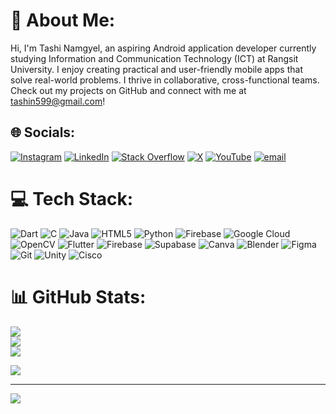 # 🌊 About Me:
Hi, I'm Tashi Namgyel, an aspiring Android application developer currently studying Information and Communication Technology (ICT) at Rangsit University. I enjoy creating practical and user-friendly mobile apps that solve real-world problems. I thrive in collaborative, cross-functional teams. Check out my projects on GitHub and connect with me at tashin599@gmail.com!<br>

## 🌐 Socials:
[![Instagram](https://img.shields.io/badge/Instagram-%23E4405F.svg?logo=Instagram&logoColor=white)](https://www.instagram.com/tashinamgyel.jpg/) [![LinkedIn](https://img.shields.io/badge/LinkedIn-%230077B5.svg?logo=linkedin&logoColor=white)](https://linkedin.com/in/tashi-namgyel-827164206/) [![Stack Overflow](https://img.shields.io/badge/-Stackoverflow-FE7A16?logo=stack-overflow&logoColor=white)](https://stackoverflow.com/users/15992178) [![X](https://img.shields.io/badge/X-black.svg?logo=X&logoColor=white)](https://x.com/TashiNamgyel9) [![YouTube](https://img.shields.io/badge/YouTube-%23FF0000.svg?logo=YouTube&logoColor=white)](https://youtube.com/@tashinamgyel2738) [![email](https://img.shields.io/badge/Email-D14836?logo=gmail&logoColor=white)](mailto:tashin599@gmail.com) 

# 💻 Tech Stack:
![Dart](https://img.shields.io/badge/dart-%230175C2.svg?style=for-the-badge&logo=dart&logoColor=white) ![C](https://img.shields.io/badge/c-%2300599C.svg?style=for-the-badge&logo=c&logoColor=white) ![Java](https://img.shields.io/badge/java-%23ED8B00.svg?style=for-the-badge&logo=openjdk&logoColor=white) ![HTML5](https://img.shields.io/badge/html5-%23E34F26.svg?style=for-the-badge&logo=html5&logoColor=white) ![Python](https://img.shields.io/badge/python-3670A0?style=for-the-badge&logo=python&logoColor=ffdd54) ![Firebase](https://img.shields.io/badge/firebase-%23039BE5.svg?style=for-the-badge&logo=firebase) ![Google Cloud](https://img.shields.io/badge/GoogleCloud-%234285F4.svg?style=for-the-badge&logo=google-cloud&logoColor=white) ![OpenCV](https://img.shields.io/badge/opencv-%23white.svg?style=for-the-badge&logo=opencv&logoColor=white) ![Flutter](https://img.shields.io/badge/Flutter-%2302569B.svg?style=for-the-badge&logo=Flutter&logoColor=white) ![Firebase](https://img.shields.io/badge/firebase-a08021?style=for-the-badge&logo=firebase&logoColor=ffcd34) ![Supabase](https://img.shields.io/badge/Supabase-3ECF8E?style=for-the-badge&logo=supabase&logoColor=white) ![Canva](https://img.shields.io/badge/Canva-%2300C4CC.svg?style=for-the-badge&logo=Canva&logoColor=white) ![Blender](https://img.shields.io/badge/blender-%23F5792A.svg?style=for-the-badge&logo=blender&logoColor=white) ![Figma](https://img.shields.io/badge/figma-%23F24E1E.svg?style=for-the-badge&logo=figma&logoColor=white) ![Git](https://img.shields.io/badge/git-%23F05033.svg?style=for-the-badge&logo=git&logoColor=white) ![Unity](https://img.shields.io/badge/unity-%23000000.svg?style=for-the-badge&logo=unity&logoColor=white) ![Cisco](https://img.shields.io/badge/cisco-%23049fd9.svg?style=for-the-badge&logo=cisco&logoColor=black)

# 📊 GitHub Stats:
![](https://github-readme-stats.vercel.app/api?username=Tashinamgyel&theme=synthwave&hide_border=false&include_all_commits=false&count_private=false)<br/>
![](https://nirzak-streak-stats.vercel.app/?user=Tashinamgyel&theme=synthwave&hide_border=false)<br/>
![](https://github-readme-stats.vercel.app/api/top-langs/?username=Tashinamgyel&theme=synthwave&hide_border=false&include_all_commits=false&count_private=false&layout=compact)

![](https://quotes-github-readme.vercel.app/api?type=vetical&theme=dark)

---
[![](https://visitcount.itsvg.in/api?id=Tashinamgyel&icon=2&color=1)](https://visitcount.itsvg.in)

<!-- Proudly created with GPRM ( https://gprm.itsvg.in ) -->
